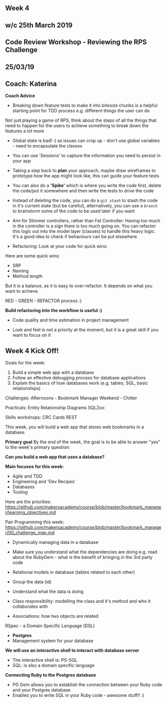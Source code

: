 ## Week 4
## w/c 25th March 2019


## Code Review Workshop - Reviewing the RPS Challenge
## 25/03/19
## Coach: Katerina

**Coach Advice**

- Breaking down feature tests to make it into bitesize chunks is a helpful starting point for TDD process
 e.g. different things the user can do

 Not just playing a game of RPS, think about the steps of all the things that need to happen for the users to achieve something to break down the features a lot more

- Global state is bad! :( as issues can crop up - don't use global variables - need to encapsulate the classes
- You can use 'Sessions' to capture the information you need to persist in your app

- Taking a step back to **plan** your approach, maybe draw wireframes to prototype how the app might look like, this can guide your feature tests

- You can also do a **'Spike'** which is where you write the code first, delete the code/put it somewhere and then write the tests to drive the code

- Instead of deleting the code, you can do a `git stash` to stash the code in it's current state (but be careful), alternatively, you can use a `branch` to brainstorm some of the code to be used later if you want

- Aim for Slimmer controllers, rather than Fat Controller: Having too much in the controller is a sign there is too much going on. You can refactor this logic out into the model layer (classes) to handle this heavy logic. It's a good idea to check if behaviours can be put elsewhere.

- Refactoring: Look at your code for quick wins:

Here are some quick wins:

- SRP
- Naming
- Method length

But it is a balance, as it is easy to over-refactor. It depends on what you want to achieve.

RED - GREEN - REFACTOR process :)

**Build refactoring into the workflow is useful :)**

- Code quality and time estimation in project management

- Look and feel is not a priority at the moment, but it is a great skill if you want to focus on it

## Week 4 Kick Off!

Goals for the week:

1. Build a simple web app with a database
2. Follow an effective debugging process for database applications
3. Explain the basics of how databases work (e.g. tables, SQL, basic relationships)


Challenges:
Afternoons - Bookmark Manager
Weekend - Chitter

Practicals:
Entity Relationship Diagrams
SQLZoo

Skills workshops:
CRC Cards
REST

This week, you will build a web app that stores web bookmarks in a database.

**Primary goal**
By the end of the week, the goal is to be able to answer "yes" to the week's primary question:

**Can you build a web app that uses a database?**

**Main focuses for this week:**

- Agile and TDD
- Engineering and 'Dev Recipes'
- Databases
- Tooling

Here are the priorities:
https://github.com/makersacademy/course/blob/master/bookmark_manager/learning_objectives.md


Pair Programming this week:
https://github.com/makersacademy/course/blob/master/bookmark_manager/00_challenge_map.md

- Dynamically managing data in a database
- Make sure you understand what the dependencies are doing e.g. read about the RubyGem - what is the benefit of bringing in the 3rd party code

- Relational models in database (tables related to each other)

- Group the data (id)
- Understand what the data is doing


- Class responsibility: modelling the class and it's method and who it collaborates with
- Associations: how two objects are related

RSpec - a Domain Specific Language (DSL)

- **Postgres**
- Management system for your database

**We will use an interactive shell to interact with database server**
- The interactive shell is: PS-SQL
- SQL: is also a domain specific language 

**Connecting Ruby to the Postgres database**
- PG Gem allows you to establish the connection between your Ruby code and your Postgres database
- Enables you to write SQL in your Ruby code - awesome stuff!! :)
